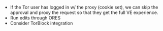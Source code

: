 - If the Tor user has logged in w/ the proxy (cookie set), we can skip
  the approval and proxy the request so that they get the full VE experience.
- Run edits through ORES
- Consider TorBlock integration
